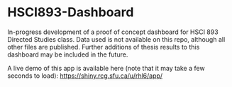 # HSCI893-Dashboard

In-progress development of a proof of concept dashboard for HSCI 893 Directed Studies class. Data used is not available on this repo, although all other files are published. Further additions of thesis results to this dashboard may be included in the future.

A live demo of this app is available here (note that it may take a few seconds to load): https://shiny.rcg.sfu.ca/u/rhl6/app/